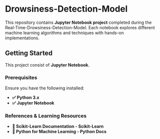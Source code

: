 # Drowsiness-Detection-Model
This repository contains **Jupyter Notebook project** completed during the Real-Time-Drowsiness-Detection-Model. Each notebook explores different machine learning algorithms and techniques with hands-on implementations.

## Getting Started
This project consist of **Jupyter Notebook.**

### **Prerequisites**
Ensure you have the following installed:
- **✅ Python 3.x**
- **✅ Jupyter Notebook**

### **References & Learning Resources**
- **📖 Scikit-Learn Documentation - Scikit-Learn**
- **🐍 Python for Machine Learning - Python Docs**
